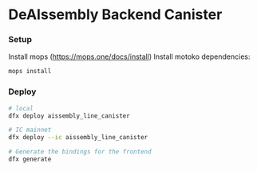 # DeAIssembly Backend Canister

### Setup

Install mops (https://mops.one/docs/install)
Install motoko dependencies:

```bash
mops install
```

### Deploy

```bash
# local
dfx deploy aissembly_line_canister

# IC mainnet
dfx deploy --ic aissembly_line_canister

# Generate the bindings for the frontend
dfx generate
```